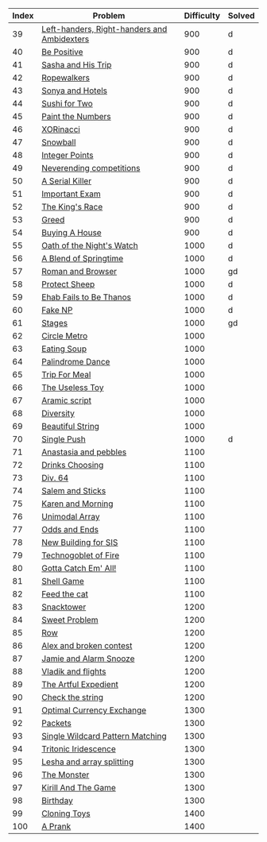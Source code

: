 | Index | Problem | Difficulty | Solved |
| --- | --- | --- | --- |
| 39 | [Left-handers, Right-handers and Ambidexters](https://codeforces.com/problemset/problem/950/A) | 900 |d  |
| 40 | [Be Positive](https://codeforces.com/problemset/problem/1130/A) | 900 |  d|
| 41 | [Sasha and His Trip](https://codeforces.com/problemset/problem/1113/A) | 900 |d  |
| 42 | [Ropewalkers](https://codeforces.com/problemset/problem/1185/A) | 900 |d  |
| 43 | [Sonya and Hotels](https://codeforces.com/problemset/problem/1004/A) | 900 |  d|
| 44 | [Sushi for Two](https://codeforces.com/problemset/problem/1138/A) | 900 | d |
| 45 | [Paint the Numbers](https://codeforces.com/problemset/problem/1209/A) | 900 | d |
| 46 | [XORinacci](https://codeforces.com/problemset/problem/1208/A) | 900 | d |
| 47 | [Snowball](https://codeforces.com/problemset/problem/1099/A) | 900 | d |
| 48 | [Integer Points](https://codeforces.com/problemset/problem/1248/A) | 900 | d |
| 49 | [Neverending competitions](https://codeforces.com/problemset/problem/765/A) | 900 | d |
| 50 | [A Serial Killer](https://codeforces.com/problemset/problem/776/A) | 900 | d |
| 51 | [Important Exam](https://codeforces.com/problemset/problem/1201/A) | 900 |d  |
| 52 | [The King's Race](https://codeforces.com/problemset/problem/1075/A) | 900 | d |
| 53 | [Greed](https://codeforces.com/problemset/problem/892/A) | 900 | d |
| 54 | [Buying A House](https://codeforces.com/problemset/problem/796/A) | 900 | d |
| 55 | [Oath of the Night's Watch](https://codeforces.com/problemset/problem/768/A) | 1000 |d  |
| 56 | [A Blend of Springtime](https://codeforces.com/problemset/problem/989/A) | 1000 |d  |
| 57 | [Roman and Browser](https://codeforces.com/problemset/problem/1100/A) | 1000 | gd |
| 58 | [Protect Sheep](https://codeforces.com/problemset/problem/948/A) | 1000 | d |
| 59 | [Ehab Fails to Be Thanos](https://codeforces.com/problemset/problem/1174/A) | 1000 | d |
| 60 | [Fake NP](https://codeforces.com/problemset/problem/805/A) | 1000 |d  |
| 61 | [Stages](https://codeforces.com/problemset/problem/1011/A) | 1000 | gd |
| 62 | [Circle Metro](https://codeforces.com/problemset/problem/1169/A) | 1000 |  |
| 63 | [Eating Soup](https://codeforces.com/problemset/problem/1163/A) | 1000 |  |
| 64 | [Palindrome Dance](https://codeforces.com/problemset/problem/1040/A) | 1000 |  |
| 65 | [Trip For Meal](https://codeforces.com/problemset/problem/876/A) | 1000 |  |
| 66 | [The Useless Toy](https://codeforces.com/problemset/problem/834/A) | 1000 |  |
| 67 | [Aramic script](https://codeforces.com/problemset/problem/975/A) | 1000 |  |
| 68 | [Diversity](https://codeforces.com/problemset/problem/844/A) | 1000 |  |
| 69 | [Beautiful String](https://codeforces.com/problemset/problem/1265/A) | 1000 |  |
| 70 | [Single Push](https://codeforces.com/problemset/problem/1253/A) | 1000 |  d|
| 71 | [Anastasia and pebbles](https://codeforces.com/problemset/problem/789/A) | 1100 |  |
| 72 | [Drinks Choosing](https://codeforces.com/problemset/problem/1195/A) | 1100 |  |
| 73 | [Div. 64](https://codeforces.com/problemset/problem/887/A) | 1100 |  |
| 74 | [Salem and Sticks ](https://codeforces.com/problemset/problem/1105/A) | 1100 |  |
| 75 | [Karen and Morning](https://codeforces.com/problemset/problem/816/A) | 1100 |  |
| 76 | [Unimodal Array](https://codeforces.com/problemset/problem/831/A) | 1100 |  |
| 77 | [Odds and Ends](https://codeforces.com/problemset/problem/849/A) | 1100 |  |
| 78 | [New Building for SIS](https://codeforces.com/problemset/problem/1020/A) | 1100 |  |
| 79 | [Technogoblet of Fire](https://codeforces.com/problemset/problem/1121/A) | 1100 |  |
| 80 | [Gotta Catch Em' All!](https://codeforces.com/problemset/problem/757/A) | 1100 |  |
| 81 | [Shell Game](https://codeforces.com/problemset/problem/777/A) | 1100 |  |
| 82 | [Feed the cat](https://codeforces.com/problemset/problem/955/A) | 1100 |  |
| 83 | [Snacktower](https://codeforces.com/problemset/problem/767/A) | 1200 |  |
| 84 | [Sweet Problem](https://codeforces.com/problemset/problem/1263/A) | 1200 |  |
| 85 | [Row](https://codeforces.com/problemset/problem/982/A) | 1200 |  |
| 86 | [Alex and broken contest](https://codeforces.com/problemset/problem/877/A) | 1200 |  |
| 87 | [Jamie and Alarm Snooze](https://codeforces.com/problemset/problem/916/A) | 1200 |  |
| 88 | [Vladik and flights](https://codeforces.com/problemset/problem/743/A) | 1200 |  |
| 89 | [The Artful Expedient](https://codeforces.com/problemset/problem/869/A) | 1200 |  |
| 90 | [Check the string](https://codeforces.com/problemset/problem/960/A) | 1200 |  |
| 91 | [Optimal Currency Exchange](https://codeforces.com/problemset/problem/1214/A) | 1300 |  |
| 92 | [Packets](https://codeforces.com/problemset/problem/1037/A) | 1300 |  |
| 93 | [Single Wildcard Pattern Matching](https://codeforces.com/problemset/problem/1023/A) | 1300 |  |
| 94 | [Tritonic Iridescence](https://codeforces.com/problemset/problem/957/A) | 1300 |  |
| 95 | [Lesha and array splitting](https://codeforces.com/problemset/problem/754/A) | 1300 |  |
| 96 | [The Monster](https://codeforces.com/problemset/problem/787/A) | 1300 |  |
| 97 | [Kirill And The Game](https://codeforces.com/problemset/problem/842/A) | 1300 |  |
| 98 | [Birthday](https://codeforces.com/problemset/problem/1068/A) | 1300 |  |
| 99 | [Cloning Toys](https://codeforces.com/problemset/problem/922/A) | 1400 |  |
| 100 | [A Prank](https://codeforces.com/problemset/problem/1062/A) | 1400 |  |
